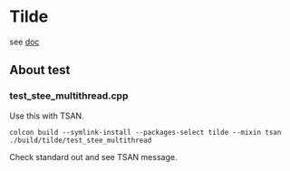 # Tilde

see [doc](../../doc/README.md)

## About test

### test_stee_multithread.cpp

Use this with TSAN.

```
colcon build --symlink-install --packages-select tilde --mixin tsan
./build/tilde/test_stee_multithread
```

Check standard out and see TSAN message.
